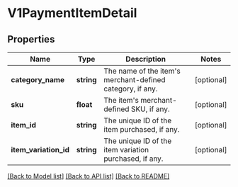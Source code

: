 # V1PaymentItemDetail

## Properties
Name | Type | Description | Notes
------------ | ------------- | ------------- | -------------
**category_name** | **string** | The name of the item&#39;s merchant-defined category, if any. | [optional] 
**sku** | **float** | The item&#39;s merchant-defined SKU, if any. | [optional] 
**item_id** | **string** | The unique ID of the item purchased, if any. | [optional] 
**item_variation_id** | **string** | The unique ID of the item variation purchased, if any. | [optional] 

[[Back to Model list]](../README.md#documentation-for-models) [[Back to API list]](../README.md#documentation-for-api-endpoints) [[Back to README]](../README.md)


